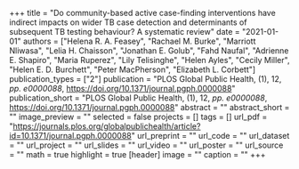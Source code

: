 +++
title = "Do community-based active case-finding interventions have indirect impacts on wider TB case detection and determinants of subsequent TB testing behaviour? A systematic review"
date = "2021-01-01"
authors = ["Helena R. A. Feasey", "Rachael M. Burke", "Marriott Nliwasa", "Lelia H. Chaisson", "Jonathan E. Golub", "Fahd Naufal", "Adrienne E. Shapiro", "Maria Ruperez", "Lily Telisinghe", "Helen Ayles", "Cecily Miller", "Helen E. D. Burchett", "Peter MacPherson", "Elizabeth L. Corbett"]
publication_types = ["2"]
publication = "PLOS Global Public Health, (1), 12, _pp. e0000088_, https://doi.org/10.1371/journal.pgph.0000088"
publication_short = "PLOS Global Public Health, (1), 12, _pp. e0000088_, https://doi.org/10.1371/journal.pgph.0000088"
abstract = ""
abstract_short = ""
image_preview = ""
selected = false
projects = []
tags = []
url_pdf = "https://journals.plos.org/globalpublichealth/article?id=10.1371/journal.pgph.0000088"
url_preprint = ""
url_code = ""
url_dataset = ""
url_project = ""
url_slides = ""
url_video = ""
url_poster = ""
url_source = ""
math = true
highlight = true
[header]
image = ""
caption = ""
+++
